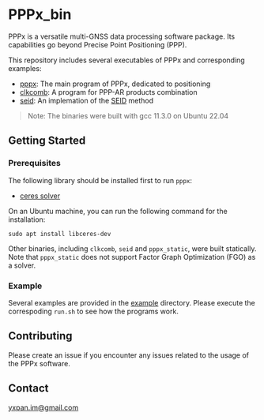 # PPPx\_bin

PPPx is a versatile multi-GNSS data processing software package. Its capabilities
go beyond Precise Point Positioning (PPP).

This repository includes several executables of PPPx and corresponding examples:
- [pppx](example/pppx/README.md): The main program of PPPx, dedicated to positioning
- [clkcomb](example/clkcomb/README.md): A program for PPP-AR products combination
- [seid](example/seid/README.md): An implemation of the [SEID](https://doi.org/10.1029/2009GL040018) method

> Note: The binaries were built with gcc 11.3.0 on Ubuntu 22.04



## Getting Started

### Prerequisites

The following library should be installed first to run `pppx`:
- [ceres solver](http://ceres-solver.org)

On an Ubuntu machine, you can run the following command for the installation:
```shell
sudo apt install libceres-dev
```

Other binaries, including `clkcomb`, `seid` and `pppx_static`, were built statically.
Note that `pppx_static` does not support Factor Graph Optimization (FGO) as a solver.



### Example

Several examples are provided in the [example](example/) directory. Please execute the
correspoding `run.sh` to see how the programs work.



## Contributing

Please create an issue if you encounter any issues related to the usage of the PPPx software.



## Contact

yxpan.im@gmail.com
